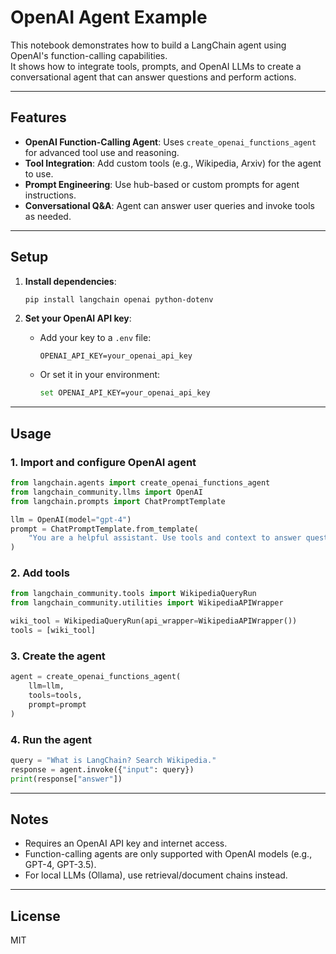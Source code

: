# OpenAI Agent Example

This notebook demonstrates how to build a LangChain agent using OpenAI's function-calling capabilities.  
It shows how to integrate tools, prompts, and OpenAI LLMs to create a conversational agent that can answer questions and perform actions.

---

## Features

- **OpenAI Function-Calling Agent**: Uses `create_openai_functions_agent` for advanced tool use and reasoning.
- **Tool Integration**: Add custom tools (e.g., Wikipedia, Arxiv) for the agent to use.
- **Prompt Engineering**: Use hub-based or custom prompts for agent instructions.
- **Conversational Q&A**: Agent can answer user queries and invoke tools as needed.

---

## Setup

1. **Install dependencies**:
   ```sh
   pip install langchain openai python-dotenv
   ```

2. **Set your OpenAI API key**:
   - Add your key to a `.env` file:
     ```
     OPENAI_API_KEY=your_openai_api_key
     ```
   - Or set it in your environment:
     ```sh
     set OPENAI_API_KEY=your_openai_api_key
     ```

---

## Usage

### 1. Import and configure OpenAI agent

```python
from langchain.agents import create_openai_functions_agent
from langchain_community.llms import OpenAI
from langchain.prompts import ChatPromptTemplate

llm = OpenAI(model="gpt-4")
prompt = ChatPromptTemplate.from_template(
    "You are a helpful assistant. Use tools and context to answer questions."
)
```

### 2. Add tools

```python
from langchain_community.tools import WikipediaQueryRun
from langchain_community.utilities import WikipediaAPIWrapper

wiki_tool = WikipediaQueryRun(api_wrapper=WikipediaAPIWrapper())
tools = [wiki_tool]
```

### 3. Create the agent

```python
agent = create_openai_functions_agent(
    llm=llm,
    tools=tools,
    prompt=prompt
)
```

### 4. Run the agent

```python
query = "What is LangChain? Search Wikipedia."
response = agent.invoke({"input": query})
print(response["answer"])
```

---

## Notes

- Requires an OpenAI API key and internet access.
- Function-calling agents are only supported with OpenAI models (e.g., GPT-4, GPT-3.5).
- For local LLMs (Ollama), use retrieval/document chains instead.

---

## License

MIT